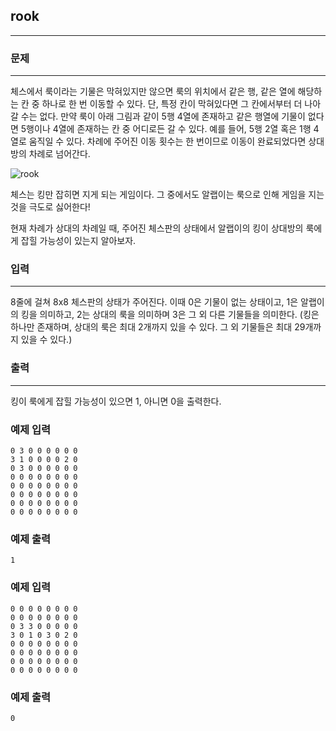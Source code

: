 ## rook
***
### 문제
***
체스에서 룩이라는 기물은 막혀있지만 않으면 룩의 위치에서 같은 행, 같은 열에 해당하는 칸 중 하나로 한 번 이동할 수 있다. 단, 특정 칸이 막혀있다면 그 칸에서부터 더 나아갈 수는 없다. 만약 룩이 아래 그림과 같이 5행 4열에 존재하고 같은 행열에 기물이 없다면 5행이나 4열에 존재하는 칸 중 어디로든 갈 수 있다. 예를 들어, 5행 2열 혹은 1행 4열로 움직일 수 있다. 차례에 주어진 이동 횟수는 한 번이므로 이동이 완료되었다면 상대방의 차례로 넘어간다.

![rook](https://user-images.githubusercontent.com/12872904/57213271-41b31d80-7021-11e9-8d53-7b5cdbebee0b.jpg)


체스는 킹만 잡히면 지게 되는 게임이다. 그 중에서도 알랩이는 룩으로 인해 게임을 지는 것을 극도로 싫어한다!

현재 차례가 상대의 차례일 때, 주어진 체스판의 상태에서 알랩이의 킹이 상대방의 룩에게 잡힐 가능성이 있는지 알아보자.


 
### 입력
***
8줄에 걸쳐 8x8 체스판의 상태가 주어진다. 이때 0은 기물이 없는 상태이고, 1은 알랩이의 킹을 의미하고, 2는 상대의 룩을 의미하며 3은 그 외 다른 기물들을 의미한다. (킹은 하나만 존재하며, 상대의 룩은 최대 2개까지 있을 수 있다. 그 외 기물들은 최대 29개까지 있을 수 있다.)
 
### 출력
***
킹이 룩에게 잡힐 가능성이 있으면 1, 아니면 0을 출력한다.

### 예제 입력
```
0 3 0 0 0 0 0 0
3 1 0 0 0 0 2 0
0 3 0 0 0 0 0 0
0 0 0 0 0 0 0 0
0 0 0 0 0 0 0 0
0 0 0 0 0 0 0 0
0 0 0 0 0 0 0 0
0 0 0 0 0 0 0 0
```
### 예제 출력
```
1
```

### 예제 입력
```
0 0 0 0 0 0 0 0
0 0 0 0 0 0 0 0
0 3 3 0 0 0 0 0
3 0 1 0 3 0 2 0
0 0 0 0 0 0 0 0
0 0 0 0 0 0 0 0
0 0 0 0 0 0 0 0
0 0 0 0 0 0 0 0
```
### 예제 출력
```
0
```
